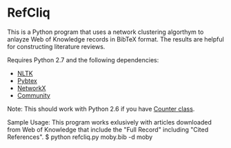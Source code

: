 RefCliq
====
This is a Python program that uses a network clustering algorthym to anlayze
 Web of Knowledge records in BibTeX format. The results are helpful for constructing
 literature reviews.
 
Requires Python 2.7 and the following dependencies:
* [NLTK](http://nltk.org)
* [Pybtex](http://pybtex.sourceforge.net)
* [NetworkX](http://networkx.github.io)
* [Community](http://perso.crans.org/aynaud/communities/)

Note: This should work with Python 2.6 if you have [Counter class](http://code.activestate.com/recipes/576611-counter-class/). 

Sample Usage:
This program works exlusively with articles downloaded from Web of Knowledge that include the "Full Record" including "Cited References".
    $ python refcliq.py moby.bib -d moby